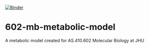 [![Binder](https://mybinder.org/badge.svg)](https://mybinder.org/v2/gh/rmcl/602-mb-metabolic-model/master?filepath=Escherichia%20Coli%20Metabolic%20Model.ipynb)

# 602-mb-metabolic-model
A metabolic model created for AS.410.602 Molecular Biology at JHU
